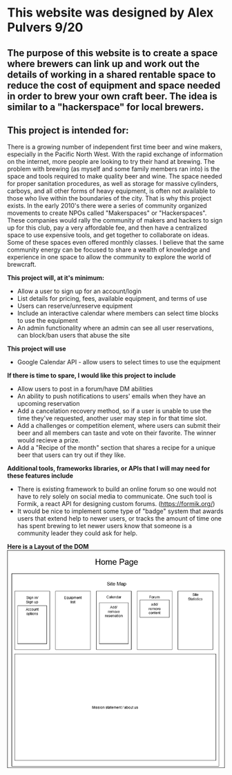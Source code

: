 # This website was designed by Alex Pulvers 9/20

## The purpose of this website is to create a space where brewers can link up and work out the details of working in a shared rentable space to reduce the cost of equipment and space needed in order to brew your own craft beer. The idea is similar to a "hackerspace" for local brewers.

## This project is intended for:

There is a growing number of independent first time beer and wine makers, especially in the Pacific North West. With the rapid exchange of information on the internet, more people are looking to try their hand at brewing. The problem with brewing (as myself and some family members ran into) is the space and tools required to make quality beer and wine. The space needed for proper sanitation procedures, as well as storage for massive cylinders, carboys, and all other forms of heavy equipment, is often not available to those who live within the boundaries of the city. That is why this project exists.
In the early 2010's there were a series of community organized movements to create NPOs called "Makerspaces" or "Hackerspaces". These companies would rally the community of makers and hackers to sign up for this club, pay a very affordable fee, and then have a centralized space to use expensive tools, and get together to collaborate on ideas. Some of these spaces even offered monthly classes. I believe that the same community energy can be focused to share a wealth of knowledge and experience in one space to allow the community to explore the world of brewcraft.

**This project will, at it's minimum:**

- Allow a user to sign up for an account/login
- List details for pricing, fees, available equipment, and terms of use
- Users can reserve/unreserve equipment
- Include an interactive calendar where members can select time blocks to use the equipment
- An admin functionality where an admin can see all user reservations, can block/ban users that abuse the site

**This project will use**

- Google Calendar API - allow users to select times to use the equipment

**If there is time to spare, I would like this project to include**

- Allow users to post in a forum/have DM abilities
- An ability to push notifications to users' emails when they have an upcoming reservation
- Add a cancelation recovery method, so if a user is unable to use the time they've requested, another user may step in for that time slot.
- Add a challenges or competition element, where users can submit their beer and all members can taste and vote on their favorite. The winner would recieve a prize.
- Add a "Recipe of the month" section that shares a recipe for a unique beer that users can try out if they like.

**Additional tools, frameworks libraries, or APIs that I will may need for these features include**

- There is existing framework to build an online forum so one would not have to rely solely on social media to communicate. One such tool is Formik, a react API for designing custom forums. (https://formik.org/)
- It would be nice to implement some type of "badge" system that awards users that extend help to newer users, or tracks the amount of time one has spent brewing to let newer users know that someone is a community leader they could ask for help.

**Here is a Layout of the DOM**
![DomDiagram](dom-diagram.png)
